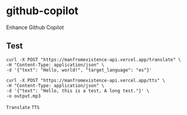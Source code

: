 # github-copilot
Enhance Github Copilot

## Test

```
curl -X POST "https://manfromexistence-api.vercel.app/translate" \
-H "Content-Type: application/json" \
-d '{"text": "Hello, world!", "target_language": "es"}'
```

```
curl -X POST "https://manfromexistence-api.vercel.app/tts" \
-H "Content-Type: application/json" \
-d '{"text": "Hello, this is a test, A long test."}' \
-o output.mp3
```

``
Translate
``
``
TTS
``
